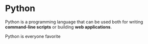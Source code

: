 # Python

Python is a programming language that can be used both for writing **command-line scripts** or building **web applications**.

Python is everyone favorite
